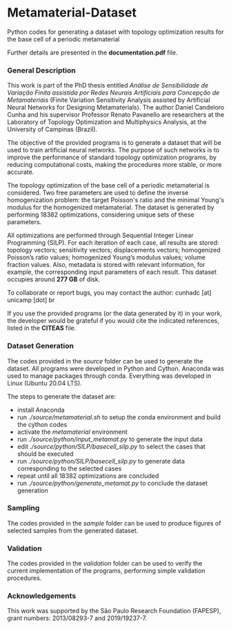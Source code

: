 # Metamaterial-Dataset
Python codes for generating a dataset with topology optimization results for the base cell of a periodic metamaterial

Further details are presented in the **documentation.pdf** file.

### General Description
This work is part of the PhD thesis entitled *Análise de Sensibilidade de Variação Finita assistida por Redes Neurais Artificiais para Concepção de Metamateriais* (Finite Variation Sensitivity Analysis assisted by Artificial Neural Networks for Designing Metamaterials). The author Daniel Candeloro Cunha and his supervisor Professor Renato Pavanello are researchers at the Laboratory of Topology Optimization and Multiphysics Analysis, at the University of Campinas (Brazil).

The objective of the provided programs is to generate a dataset that will be used to train artificial neural networks. The purpose of such networks is to improve the performance of standard topology optimization programs, by reducing computational costs, making the procedures more stable, or more accurate.

The topology optimization of the base cell of a periodic metamaterial is considered. Two free parameters are used to define the inverse homogenization problem: the target Poisson's ratio and the minimal Young's modulus for the homogenized metamaterial. The dataset is generated by performing 18382 optimizations, considering unique sets of these parameters.

All optimizations are performed through Sequential Integer Linear Programming (SILP). For each iteration of each case, all results are stored: topology vectors; sensitivity vectors; displacements vectors; homogenized Poisson’s ratio values; homogenized Young’s modulus values; volume fraction values. Also, metadata is stored with relevant information, for example, the corresponding input parameters of each result. This dataset occupies around **277 GB** of disk.

To collaborate or report bugs, you may contact the author: cunhadc [at] unicamp [dot] br

If you use the provided programs (or the data generated by it) in your work, the developer would be grateful if you would cite the indicated references, listed in the **CITEAS** file.

### Dataset Generation
The codes provided in the *source* folder can be used to generate the dataset. All programs were developed in Python and Cython. Anaconda was used to manage packages through conda. Everything was developed in Linux (Ubuntu 20.04 LTS).

The steps to generate the dataset are:
- install Anaconda
- run *./source/metamaterial.sh* to setup the conda environment and build the cython codes
- activate the *metamaterial* environment
- run *./source/python/input_metamat.py* to generate the input data
- edit *./source/python/SILP/basecell_silp.py* to select the cases that should be executed
- run *./source/python/SILP/basecell_silp.py* to generate data corresponding to the selected cases
- repeat until all 18382 optimizations are concluded
- run *./source/python/generate_metamat.py* to conclude the dataset generation

### Sampling
The codes provided in the *sample* folder can be used to produce figures of selected samples from the generated dataset.

### Validation
The codes provided in the *validation* folder can be used to verify the current implementation of the programs, performing simple validation procedures.

### Acknowledgements
This work was supported by the São Paulo Research Foundation (FAPESP), grant numbers: 2013/08293-7 and 2019/19237-7.
